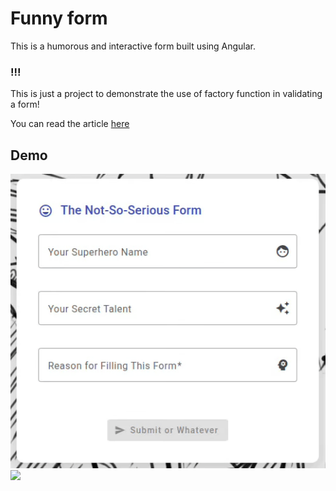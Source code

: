# Funny form

This is a humorous and interactive form built using Angular.

### !!!

This is just a project to demonstrate the use of factory function in validating a form!

You can read the article [here](https://dev.to/vaaz/how-to-create-a-custom-validator-with-parameters-in-angular-reactive-forms-2lb4)

## Demo
<img src="/public/demo.gif" />

<img src="https://safebooru.org//images/4360/c8cabe38ee253b43e3d52fe1de59b893.gif?5583227">
